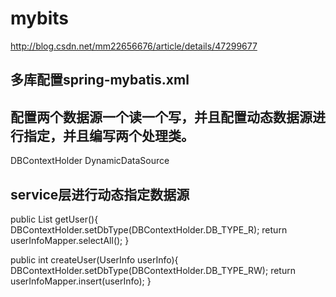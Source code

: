 # mybits

http://blog.csdn.net/mm22656676/article/details/47299677

## 多库配置spring-mybatis.xml

## 配置两个数据源一个读一个写，并且配置动态数据源进行指定，并且编写两个处理类。

DBContextHolder
DynamicDataSource

## service层进行动态指定数据源

public List<UserInfo> getUser(){
  DBContextHolder.setDbType(DBContextHolder.DB_TYPE_R);
  return userInfoMapper.selectAll();
}
  
public int createUser(UserInfo userInfo){
  DBContextHolder.setDbType(DBContextHolder.DB_TYPE_RW);
  return userInfoMapper.insert(userInfo);
}

